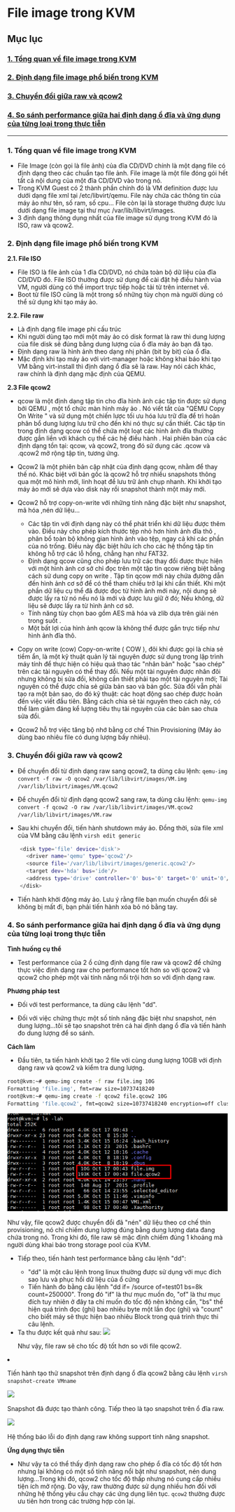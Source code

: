 # File image trong KVM

## Mục lục

### [1. Tổng quan về file image trong KVM](#tong-quan)

### [2. Định dạng file image phổ biến trong KVM](#image)

### [3. Chuyển đổi giữa raw và qcow2](#chuyen-doi)

### [4. So sánh performance giữa hai định dạng ổ đĩa và ứng dụng của từng loại trong thực tiễn](#so-sanh)


---

### <a name = "tong-quan"> 1. Tổng quan về file image trong KVM </a>

- File Image (còn gọi là file ảnh) của đĩa CD/DVD chính là một dạng file có định dạng theo các chuẩn tạo file ảnh. File image  là một file đóng gói hết tất cả nội dung của một đĩa CD/DVD vào trong nó.
- Trong KVM Guest có 2 thành phần chính đó là VM definition được lưu dưới dạng file xml tại /etc/libvirt/qemu. File này chứa các thông tin của máy ảo như tên, số ram, số cpu... File còn lại là storage thường được lưu dưới dạng file image tại thư mục /var/lib/libvirt/images.
- 3 định dạng thông dụng nhất của file image sử dụng trong KVM đó là ISO, raw và qcow2.

### <a name ="image"> 2. Định dạng file image phổ biến trong KVM </a>

**2.1. File ISO**

- File ISO là file ảnh của 1 đĩa CD/DVD, nó chứa toàn bộ dữ liệu của đĩa CD/DVD đó. File ISO thường được sử dụng để cài đặt hệ điều hành vủa VM, người dùng có thể import trực tiếp hoặc tải từ trên internet về.
- Boot từ file ISO cũng là một trong số những tùy chọn mà người dùng có thể sử dụng khi tạo máy ảo.


**2.2. File raw**

- Là định dạng file image phi cấu trúc
- Khi người dùng tạo mới một máy ảo có disk format là raw thì dung lượng của file disk sẽ đúng bằng dung lượng của ổ đĩa máy ảo bạn đã tạo.
- Định dạng raw là hình ảnh theo dạng nhị phân (bit by bit) của ổ đĩa.
- Mặc định khi tạo máy ảo với virt-manager hoặc không khai báo khi tạo VM bằng virt-install thì định dạng ổ đĩa sẽ là raw. Hay nói cách khác, raw chính là định dạng mặc định của QEMU.

**2.3 File qcow2**

- qcow là một định dạng tập tin cho đĩa hình ảnh các tập tin được sử dụng bởi QEMU , một tổ chức màn hình máy ảo . Nó viết tắt của "QEMU Copy On Write " và sử dụng một chiến lược tối ưu hóa lưu trữ đĩa để trì hoãn phân bổ dung lượng lưu trữ cho đến khi nó thực sự cần thiết. Các tập tin trong định dạng qcow có thể chứa một loạt các hình ảnh đĩa thường được gắn liền với khách cụ thể các hệ điều hành . Hai phiên bản của các định dạng tồn tại: qcow, và qcow2, trong đó sử dụng các .qcow và .qcow2 mở rộng tập tin, tương ứng.
- Qcow2 là một phiên bản cập nhật của định dạng qcow, nhằm để thay thế nó. Khác biệt với bản gốc là qcow2 hỗ trợ nhiều snapshots thông qua một mô hình mới, linh hoạt để lưu trữ ảnh chụp nhanh. Khi khởi tạo máy ảo mới sẽ dựa vào disk này rồi snapshot thành một máy mới.
- Qcow2 hỗ trợ copy-on-write với những tính năng đặc biệt như snapshot, mã hóa ,nén dữ liệu...
  <ul>
  <li>Các tập tin với định dạng này có thể phát triển khi dữ liệu được thêm vào. Điều này cho phép kích thước tệp nhỏ hơn hình ảnh đĩa thô , phân bổ toàn bộ không gian hình ảnh vào tệp, ngay cả khi các phần của nó trống. Điều này đặc biệt hữu ích cho các hệ thống tập tin không hỗ trợ các lỗ hổng, chẳng hạn như FAT32.</li>
  <li>Định dạng qcow cũng cho phép lưu trữ các thay đổi được thực hiện với một hình ảnh cơ sở chỉ đọc trên một tập tin qcow riêng biệt bằng cách sử dung copy on write . Tập tin qcow mới này chứa đường dẫn đến hình ảnh cơ sở để có thể tham chiếu trở lại khi cần thiết. Khi một phần dữ liệu cụ thể đã được đọc từ hình ảnh mới này, nội dung sẽ được lấy ra từ nó nếu nó là mới và được lưu giữ ở đó; Nếu không, dữ liệu sẽ được lấy ra từ hình ảnh cơ sở.</li>
  <li>Tính năng tùy chọn bao gồm AES mã hóa và zlib dựa trên giải nén trong suốt .</li>
  <li>Một bất lợi của hình ảnh qcow là không thể được gắn trực tiếp như hình ảnh đĩa thô.</li>
  </ul>

- Copy on write (cow)
  Copy-on-write ( COW ), đôi khi được gọi là chia sẻ tiềm ẩn, là một kỹ thuật quản lý tài nguyên được sử dụng trong lập trình máy tính để thực hiện có hiệu quả thao tác "nhân bản" hoặc "sao chép" trên các tài nguyên có thể thay đổi. Nếu một tài nguyên được nhân đôi nhưng không bị sửa đổi, không cần thiết phải tạo một tài nguyên mới; Tài nguyên có thể được chia sẻ giữa bản sao và bản gốc. Sửa đổi vẫn phải tạo ra một bản sao, do đó kỹ thuật: các hoạt động sao chép được hoãn đến việc viết đầu tiên. Bằng cách chia sẻ tài nguyên theo cách này, có thể làm giảm đáng kể lượng tiêu thụ tài nguyên của các bản sao chưa sửa đổi.

- Qcow2 hỗ trợ việc tăng bộ nhớ bằng cơ chế Thin Provisioning (Máy ảo dùng bao nhiêu file có dung lượng bấy nhiêu). 

### <a name ="chuyen-doi"> 3. Chuyển đổi giữa raw và qcow2 </a>


- Để chuyển đổi từ định dạng raw sang qcow2, ta dùng câu lệnh: 
  `qemu-img convert -f raw -O qcow2 /var/lib/libvirt/images/VM.img /var/lib/libvirt/images/VM.qcow2`
  
- Để chuyển đổi từ định dạng qcow2 sang raw, ta dùng câu lệnh: 
  `qemu-img convert -f qcow2 -O raw /var/lib/libvirt/images/VM.qcow2 /var/lib/libvirt/images/VM.raw`
  

- Sau khi chuyển đổi, tiến hành shutdown máy ảo. Đồng thời, sửa file xml của VM bằng câu lệnh `virsh edit generic`
```sh
    <disk type='file' device='disk'>
      <driver name='qemu' type='qcow2'/>
      <source file='/var/lib/libvirt/images/generic.qcow2'/>
      <target dev='hda' bus='ide'/>
      <address type='drive' controller='0' bus='0' target='0' unit='0'/>
    </disk>
```

- Tiến hành khởi động máy ảo. Lưu ý rằng file bạn muốn chuyển đổi sẽ không bị mất đi, bạn phải tiến hành xóa bỏ nó bằng tay.


### <a name = "so-sanh"> 4. So sánh performance giữa hai định dạng ổ đĩa và ứng dụng của từng loại trong thực tiễn </a>

**Tình huống cụ thể**

- Test performance của 2 ổ cứng định dạng file raw và qcow2 để chứng thực việc định dạng raw cho performance tốt hơn so với qcow2 và qcow2 cho phép một vài tính năng nổi trội hơn so với định dạng raw.

**Phương pháp test**

- Đối với test performance, ta dùng câu lệnh "dd".

- Đối với việc chứng thực một số tính năng đặc biệt như snapshot, nén dung lượng...tôi sẽ tạo snapshot trên cả hai định dạng ổ đĩa và tiến hành đo dung lượng để so sánh.

**Cách làm**

- Đầu tiên, ta tiến hành khởi tạo 2 file với cùng dung lượng 10GB với định dạng raw và qcow2 và kiểm tra dung lượng.
```sh
root@kvm:~# qemu-img create -f raw file.img 10G
Formatting 'file.img', fmt=raw size=10737418240
root@kvm:~# qemu-img create -f qcow2 file.qcow2 10G
Formatting 'file.qcow2', fmt=qcow2 size=10737418240 encryption=off cluster_size=65536 lazy_refcounts=off refcount_bits=16
```
![](../images/image.png)

Như vậy, file qcow2 được chuyển đổi đã "nén" dữ liệu theo cơ chế thin provisioning, nó chỉ chiếm dung lượng đúng bằng dung lượng data đang chứa trong nó. Trong khi đó, file raw sẽ mặc định chiếm đúng 1 khoảng mà người dùng khai báo trong storage pool của KVM.

- Tiếp theo, tiến hành test performance bằng câu lệnh "dd":
    - "dd" là một câu lệnh trong linux thường được sử dụng với mục đích sao lưu và phục hồi dữ liệu của ổ cứng
    - Tiến hành đo bằng câu lệnh "dd if= /source of=test01 bs=8k count=250000". Trong đó "if" là thư mục muốn đo, "of" là thư mục đích tuy nhiên ở đây ta chỉ muốn đo tốc độ nên không cần, "bs" thể hiện quá trình đọc (ghi) bao nhiêu byte một lần đọc (ghi) và "count" cho biết máy sẽ thực hiện bao nhiêu Block trong quá trình thực thi câu lệnh.
  
  <li>Ta thu được kết quả như sau:
  
  
  <img src ="https://i.imgur.com/LXF3L0E.png">
  
  
  Như vậy, file raw sẽ cho tốc độ tốt hơn so với file qcow2.
  
  
  </li>
  
  </ul>
  
- Tiến hành tạo thử snapshot trên định dạng ổ đĩa qcow2 bằng câu lệnh `virsh snapshot-create VMname`

<img src="https://i.imgur.com/8XMZCSy.png">

Snapshot đã được tạo thành công.
Tiếp theo là tạo snapshot trên ổ đĩa raw.

<img src="https://i.imgur.com/dar3WUU.png">

Hệ thống báo lỗi do định dạng raw không support tính năng snapshot.

**Ứng dụng thực tiễn**

- Như vậy ta có thể thấy định dạng raw cho phép ổ đĩa có tốc độ tốt hơn nhưng lại không có một số tính năng nổi bật như snapshot, nén dung lượng...Trong khi đó, qcow2 cho tốc độ thấp nhưng nó cung cấp nhiều tiện ích mở rộng. Do vậy, raw thường được sử dụng nhiều hơn đối với những hệ thống yêu cầu chạy các ứng dụng liên tục. `qcow2` thường được ưu tiên hơn trong các trường hợp còn lại.
